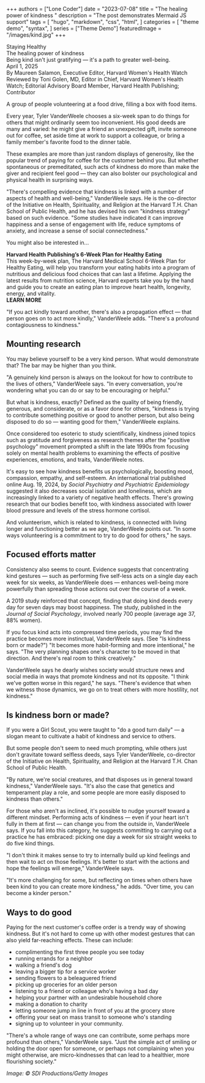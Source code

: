 +++
authors = ["Lone Coder"]
date = "2023-07-08"
title = "The healing power of kindness "
description = "The post demonstrates Mermaid JS support"
tags = [
    "hugo",
    "markdown",
    "css",
    "html",
]
categories = [
    "theme demo",
    "syntax",
]
series = ["Theme Demo"]
featuredImage = "/images/kind.jpg"
+++


Staying Healthy  
The healing power of kindness  
Being kind isn't just gratifying — it's a path to greater well-being.  
April 1, 2025  
By Maureen Salamon, Executive Editor, Harvard Women's Health Watch  
Reviewed by Toni Golen, MD, Editor in Chief, Harvard Women's Health Watch; Editorial Advisory Board Member, Harvard Health Publishing; Contributor  

A group of people volunteering at a food drive, filling a box with food items.

Every year, Tyler VanderWeele chooses a six-week span to do things for others that might ordinarily seem too inconvenient. His good deeds are many and varied: he might give a friend an unexpected gift, invite someone out for coffee, set aside time at work to support a colleague, or bring a family member's favorite food to the dinner table.

These examples are more than just random displays of generosity, like the popular trend of paying for coffee for the customer behind you. But whether spontaneous or premeditated, such acts of kindness do more than make the giver and recipient feel good — they can also bolster our psychological and physical health in surprising ways.

"There's compelling evidence that kindness is linked with a number of aspects of health and well-being," VanderWeele says. He is the co-director of the Initiative on Health, Spirituality, and Religion at the Harvard T.H. Chan School of Public Health, and he has devised his own "kindness strategy" based on such evidence. "Some studies have indicated it can improve happiness and a sense of engagement with life, reduce symptoms of anxiety, and increase a sense of social connectedness."

You might also be interested in...

**Harvard Health Publishing’s 6-Week Plan for Healthy Eating**  
This week-by-week plan, The Harvard Medical School 6-Week Plan for Healthy Eating, will help you transform your eating habits into a program of nutritious and delicious food choices that can last a lifetime. Applying the latest results from nutrition science, Harvard experts take you by the hand and guide you to create an eating plan to improve heart health, longevity, energy, and vitality.  
**LEARN MORE**

"If you act kindly toward another, there's also a propagation effect — that person goes on to act more kindly," VanderWeele adds. "There's a profound contagiousness to kindness."

## Mounting research

You may believe yourself to be a very kind person. What would demonstrate that? The bar may be higher than you think.

"A genuinely kind person is always on the lookout for how to contribute to the lives of others," VanderWeele says. "In every conversation, you're wondering what you can do or say to be encouraging or helpful."

But what is kindness, exactly? Defined as the quality of being friendly, generous, and considerate, or as a favor done for others, "kindness is trying to contribute something positive or good to another person, but also being disposed to do so — wanting good for them," VanderWeele explains.

Once considered too esoteric to study scientifically, kindness joined topics such as gratitude and forgiveness as research themes after the "positive psychology" movement prompted a shift in the late 1990s from focusing solely on mental health problems to examining the effects of positive experiences, emotions, and traits, VanderWeele notes.

It's easy to see how kindness benefits us psychologically, boosting mood, compassion, empathy, and self-esteem. An international trial published online Aug. 19, 2024, by *Social Psychiatry and Psychiatric Epidemiology* suggested it also decreases social isolation and loneliness, which are increasingly linked to a variety of negative health effects. There's growing research that our bodies benefit too, with kindness associated with lower blood pressure and levels of the stress hormone cortisol.

And volunteerism, which is related to kindness, is connected with living longer and functioning better as we age, VanderWeele points out. "In some ways volunteering is a commitment to try to do good for others," he says.

## Focused efforts matter

Consistency also seems to count. Evidence suggests that concentrating kind gestures — such as performing five self-less acts on a single day each week for six weeks, as VanderWeele does — enhances well-being more powerfully than spreading those actions out over the course of a week.

A 2019 study reinforced that concept, finding that doing kind deeds every day for seven days may boost happiness. The study, published in the *Journal of Social Psychology*, involved nearly 700 people (average age 37, 88% women).

If you focus kind acts into compressed time periods, you may find the practice becomes more instinctual, VanderWeele says. (See "Is kindness born or made?") "It becomes more habit-forming and more intentional," he says. "The very planning shapes one's character to be moved in that direction. And there's real room to think creatively."

VanderWeele says he dearly wishes society would structure news and social media in ways that promote kindness and not its opposite. "I think we've gotten worse in this regard," he says. "There's evidence that when we witness those dynamics, we go on to treat others with more hostility, not kindness."

## Is kindness born or made?

If you were a Girl Scout, you were taught to "do a good turn daily" — a slogan meant to cultivate a habit of kindness and service to others.

But some people don't seem to need much prompting, while others just don't gravitate toward selfless deeds, says Tyler VanderWeele, co-director of the Initiative on Health, Spirituality, and Religion at the Harvard T.H. Chan School of Public Health.

"By nature, we're social creatures, and that disposes us in general toward kindness," VanderWeele says. "It's also the case that genetics and temperament play a role, and some people are more easily disposed to kindness than others."

For those who aren't as inclined, it's possible to nudge yourself toward a different mindset. Performing acts of kindness — even if your heart isn't fully in them at first — can change you from the outside in, VanderWeele says. If you fall into this category, he suggests committing to carrying out a practice he has embraced: picking one day a week for six straight weeks to do five kind things.

"I don't think it makes sense to try to internally build up kind feelings and then wait to act on those feelings. It's better to start with the actions and hope the feelings will emerge," VanderWeele says.

"It's more challenging for some, but reflecting on times when others have been kind to you can create more kindness," he adds. "Over time, you can become a kinder person."

## Ways to do good

Paying for the next customer's coffee order is a trendy way of showing kindness. But it's not hard to come up with other modest gestures that can also yield far-reaching effects. These can include:

- complimenting the first three people you see today  
- running errands for a neighbor  
- walking a friend's dog  
- leaving a bigger tip for a service worker  
- sending flowers to a beleaguered friend  
- picking up groceries for an older person  
- listening to a friend or colleague who's having a bad day  
- helping your partner with an undesirable household chore  
- making a donation to charity  
- letting someone jump in line in front of you at the grocery store  
- offering your seat on mass transit to someone who's standing  
- signing up to volunteer in your community.

"There's a whole range of ways one can contribute, some perhaps more profound than others," VanderWeele says. "Just the simple act of smiling or holding the door open for someone, or perhaps not complaining when you might otherwise, are micro-kindnesses that can lead to a healthier, more flourishing society."

_Image: © SDI Productions/Getty Images_

